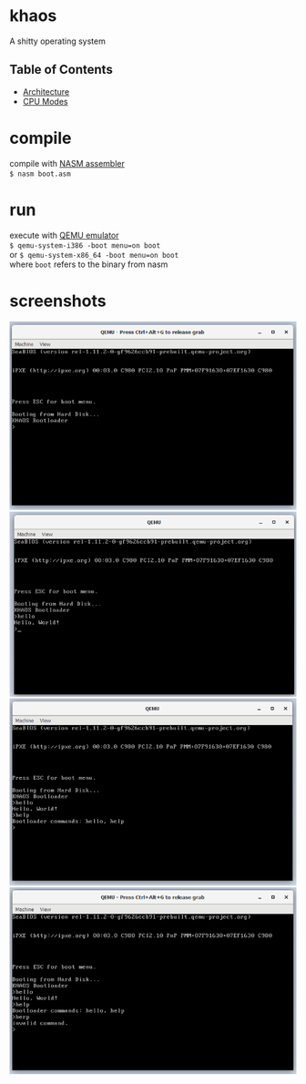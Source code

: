 # khaos
A shitty operating system

## Table of Contents

  - [Architecture](./docs/architecture.md)
  - [CPU Modes](./docs/modes.md)


# compile

compile with [NASM assembler](https://www.nasm.us/)  
`$ nasm boot.asm`

# run 

execute with [QEMU emulator](https://www.qemu.org/)  
`$ qemu-system-i386 -boot menu=on boot`  
or `$ qemu-system-x86_64 -boot menu=on boot`  
where `boot` refers to the binary from nasm

# screenshots

![initial boot](./docs/img/initial_boot.png "Intial Boot")
![hello command](./docs/img/hello_command.png "Hello Command")
![help command](./docs/img/help_command.png "Help Command")
![invalid command](./docs/img/invalid_command.png "Invalid Command")